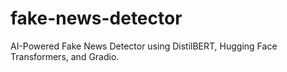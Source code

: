 # fake-news-detector
AI-Powered Fake News Detector using DistilBERT, Hugging Face Transformers, and Gradio.
